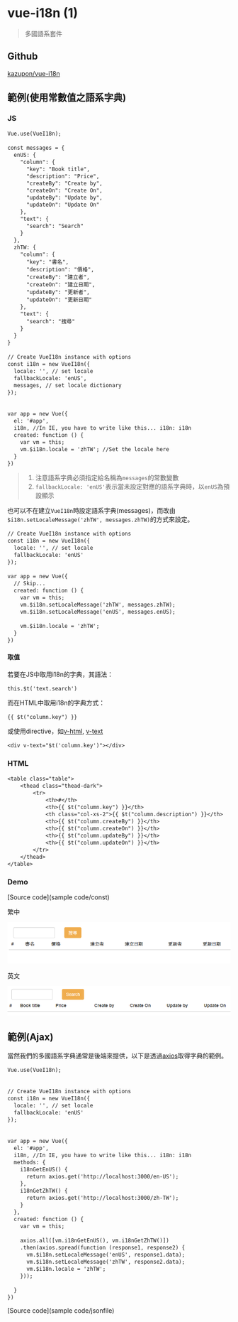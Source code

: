 # vue-i18n (1)

> 多國語系套件

## Github

[kazupon/vue-i18n](https://github.com/kazupon/vue-i18n)


## 範例(使用常數值之語系字典)


### JS

```
Vue.use(VueI18n);

const messages = {
  enUS: {
    "column": {
      "key": "Book title",
      "description": "Price",
      "createBy": "Create by",
      "createOn": "Create On",
      "updateBy": "Update by",
      "updateOn": "Update On"
    },
    "text": {
      "search": "Search"
    }
  },
  zhTW: {
    "column": {
      "key": "書名",
      "description": "價格",
      "createBy": "建立者",
      "createOn": "建立日期",
      "updateBy": "更新者",
      "updateOn": "更新日期"
    },
    "text": {
      "search": "搜尋"
    }
  }
}

// Create VueI18n instance with options
const i18n = new VueI18n({
  locale: '', // set locale
  fallbackLocale: 'enUS',
  messages, // set locale dictionary
});


var app = new Vue({
  el: '#app',
  i18n, //In IE, you have to write like this... i18n: i18n
  created: function () {
    var vm = this;
    vm.$i18n.locale = 'zhTW'; //Set the locale here
  }
})
```

> 1. 注意語系字典必須指定給名稱為`messages`的常數變數
> 2. `fallbackLocale: 'enUS'`表示當未設定對應的語系字典時，以`enUS`為預設顯示

也可以不在建立`VueI18n`時設定語系字典(messages)，而改由`$i18n.setLocaleMessage('zhTW', messages.zhTW)`的方式來設定。

```
// Create VueI18n instance with options
const i18n = new VueI18n({
  locale: '', // set locale
  fallbackLocale: 'enUS'
});

var app = new Vue({
  // Skip...
  created: function () {
    var vm = this;
    vm.$i18n.setLocaleMessage('zhTW', messages.zhTW); 
    vm.$i18n.setLocaleMessage('enUS', messages.enUS);
    
    vm.$i18n.locale = 'zhTW';
  }
})
```

#### 取值

若要在JS中取用i18n的字典，其語法：
```
this.$t('text.search')
```

而在HTML中取用i18n的字典方式：
```
{{ $t("column.key") }}
```
或使用directive，如[v-html](https://vuejs.org/v2/api/#v-html), [v-text](https://vuejs.org/v2/api/#v-text)
```
<div v-text="$t('column.key')"></div>
```


### HTML

```
<table class="table">
    <thead class="thead-dark">
        <tr>
            <th>#</th>
            <th>{{ $t("column.key") }}</th>
            <th class="col-xs-2">{{ $t("column.description") }}</th>
            <th>{{ $t("column.createBy") }}</th>
            <th>{{ $t("column.createOn") }}</th>
            <th>{{ $t("column.updateBy") }}</th>
            <th>{{ $t("column.updateOn") }}</th>
        </tr>
    </thead>
</table>
```

### Demo

[Source code](sample code/const)

繁中

![](assets/001.png)

英文

![](assets/002.png)



## 範例(Ajax)

當然我們的多國語系字典通常是後端來提供，以下是透過[axios](https://github.com/axios/axios)取得字典的範例。

```
Vue.use(VueI18n);


// Create VueI18n instance with options
const i18n = new VueI18n({
  locale: '', // set locale
  fallbackLocale: 'enUS'
});


var app = new Vue({
  el: '#app',
  i18n, //In IE, you have to write like this... i18n: i18n
  methods: {
    i18nGetEnUS() {
      return axios.get('http://localhost:3000/en-US');
    },
    i18nGetZhTW() {
      return axios.get('http://localhost:3000/zh-TW');
    }
  },
  created: function () {
    var vm = this;

    axios.all([vm.i18nGetEnUS(), vm.i18nGetZhTW()])
    .then(axios.spread(function (response1, response2) {
      vm.$i18n.setLocaleMessage('enUS', response1.data);
      vm.$i18n.setLocaleMessage('zhTW', response2.data);
      vm.$i18n.locale = 'zhTW';
    }));

  }
})
```

[Source code](sample code/jsonfile)
